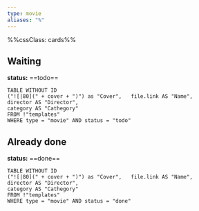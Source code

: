 ```yaml
---
type: movie
aliases: "%"
---
```

%%cssClass: cards%%
## Waiting
**status:** ==todo==
```dataview
TABLE WITHOUT ID	
("![|80](" + cover + ")") as "Cover",	file.link AS "Name",
director AS "Director",
category AS "Cathegory"
FROM !"templates"
WHERE type = "movie" AND status = "todo"
```
## Already done
**status:** ==done==
```dataview
TABLE WITHOUT ID	
("![|80](" + cover + ")") as "Cover",	file.link AS "Name",	
director AS "Director",
category AS "Cathegory"
FROM !"templates"
WHERE type = "movie" AND status = "done"
```
